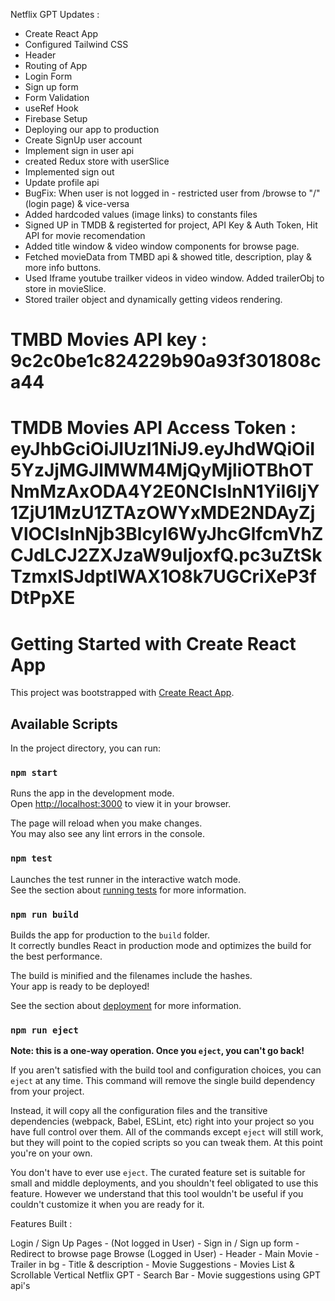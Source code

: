Netflix GPT Updates :

- Create React App
- Configured Tailwind CSS
- Header
- Routing of App
- Login Form
- Sign up form
- Form Validation
- useRef Hook
- Firebase Setup
- Deploying our app to production
- Create SignUp user account
- Implement sign in user api
- created Redux store with userSlice
- Implemented sign out
- Update profile api
- BugFix: When user is not logged in - restricted user from /browse to "/" (login page) & vice-versa
- Added hardcoded values (image links) to constants files
- Signed UP in TMDB & registerted for project, API Key & Auth Token, Hit API for movie recomendation
- Added title window & video window components for browse page.
- Fetched movieData from TMBD api & showed title, description, play & more info buttons.
- Used Iframe youtube trailker videos in video window. Added trailerObj to store in movieSlice.
- Stored trailer object and dynamically getting videos rendering.

# TMBD Movies API key : 9c2c0be1c824229b90a93f301808ca44

# TMDB Movies API Access Token : eyJhbGciOiJIUzI1NiJ9.eyJhdWQiOiI5YzJjMGJlMWM4MjQyMjliOTBhOTNmMzAxODA4Y2E0NCIsInN1YiI6IjY1ZjU1MzU1ZTAzOWYxMDE2NDAyZjVlOCIsInNjb3BlcyI6WyJhcGlfcmVhZCJdLCJ2ZXJzaW9uIjoxfQ.pc3uZtSkTzmxISJdptIWAX1O8k7UGCriXeP3fDtPpXE

# Getting Started with Create React App

This project was bootstrapped with [Create React App](https://github.com/facebook/create-react-app).

## Available Scripts

In the project directory, you can run:

### `npm start`

Runs the app in the development mode.\
Open [http://localhost:3000](http://localhost:3000) to view it in your browser.

The page will reload when you make changes.\
You may also see any lint errors in the console.

### `npm test`

Launches the test runner in the interactive watch mode.\
See the section about [running tests](https://facebook.github.io/create-react-app/docs/running-tests) for more information.

### `npm run build`

Builds the app for production to the `build` folder.\
It correctly bundles React in production mode and optimizes the build for the best performance.

The build is minified and the filenames include the hashes.\
Your app is ready to be deployed!

See the section about [deployment](https://facebook.github.io/create-react-app/docs/deployment) for more information.

### `npm run eject`

**Note: this is a one-way operation. Once you `eject`, you can't go back!**

If you aren't satisfied with the build tool and configuration choices, you can `eject` at any time. This command will remove the single build dependency from your project.

Instead, it will copy all the configuration files and the transitive dependencies (webpack, Babel, ESLint, etc) right into your project so you have full control over them. All of the commands except `eject` will still work, but they will point to the copied scripts so you can tweak them. At this point you're on your own.

You don't have to ever use `eject`. The curated feature set is suitable for small and middle deployments, and you shouldn't feel obligated to use this feature. However we understand that this tool wouldn't be useful if you couldn't customize it when you are ready for it.

Features Built :

Login / Sign Up Pages - (Not logged in User) - Sign in / Sign up form - Redirect to browse page
Browse (Logged in User) - Header - Main Movie - Trailer in bg - Title & description - Movie Suggestions - Movies List & Scrollable Vertical
Netflix GPT - Search Bar - Movie suggestions using GPT api's
